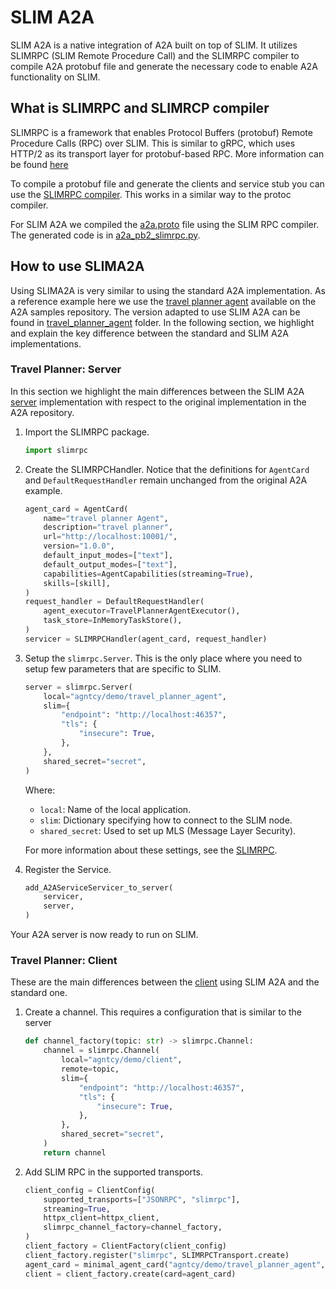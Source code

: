 # SLIM A2A

SLIM A2A is a native integration of A2A built on top of SLIM. It utilizes SLIMRPC (SLIM Remote Procedure Call) and the SLIMRPC compiler to compile A2A protobuf file and generate the necessary code to enable A2A functionality on SLIM.

## What is SLIMRPC and SLIMRCP compiler

SLIMRPC is a framework that enables Protocol Buffers (protobuf) Remote Procedure Calls (RPC) over SLIM. This is similar to gRPC, which uses HTTP/2 as its transport layer for protobuf-based RPC. More information can be found [here](./slim-rpc.md)

To compile a protobuf file and generate the clients and service stub you can use the [SLIMRPC compiler](./slim-slimrpc-compiler.md). This works in a similar way to the protoc compiler.

For SLIM A2A we compiled the [a2a.proto](https://github.com/a2aproject/A2A/blob/main/specification/grpc/a2a.proto) file using the SLIM RPC compiler. The generated code is in [a2a_pb2_slimrpc.py](https://github.com/agntcy/slim/tree/slim-v0.6.0/data-plane/python/integrations/slima2a/examples/travel_planner_agent).

## How to use SLIMA2A

Using SLIMA2A is very similar to using the standard A2A implementation. As a reference example here we use the [travel planner agent](https://github.com/a2aproject/a2a-samples/tree/main/samples/python/agents/travel_planner_agent) available on the A2A samples repository. The version adapted to use SLIM A2A can be found in [travel_planner_agent](https://github.com/agntcy/slim/tree/slim-v0.6.0/data-plane/python/integrations/slima2a/examples/travel_planner_agent) folder. In the following section, we highlight and explain the key difference between the standard and SLIM A2A implementations.

### Travel Planner: Server

In this section we highlight the main differences between the SLIM A2A [server](https://github.com/agntcy/slim/blob/slim-v0.6.0/data-plane/python/integrations/slima2a/examples/travel_planner_agent/server.py) implementation with respect to the original implementation in the A2A repository.

1. Import the SLIMRPC package.
    ```python
    import slimrpc
    ```
2. Create the SLIMRPCHandler. Notice that the definitions for `AgentCard` and `DefaultRequestHandler` remain unchanged from the original A2A example.
    ```python
    agent_card = AgentCard(
        name="travel planner Agent",
        description="travel planner",
        url="http://localhost:10001/",
        version="1.0.0",
        default_input_modes=["text"],
        default_output_modes=["text"],
        capabilities=AgentCapabilities(streaming=True),
        skills=[skill],
    )
    request_handler = DefaultRequestHandler(
        agent_executor=TravelPlannerAgentExecutor(),
        task_store=InMemoryTaskStore(),
    )
    servicer = SLIMRPCHandler(agent_card, request_handler)
    ```
3. Setup the `slimrpc.Server`. This is the only place where you need to setup few parameters that are specific to SLIM.

    ```python
    server = slimrpc.Server(
        local="agntcy/demo/travel_planner_agent",
        slim={
            "endpoint": "http://localhost:46357",
            "tls": {
                "insecure": True,
            },
        },
        shared_secret="secret",
    )
    ```

    Where:

    - `local`: Name of the local application.
    - `slim`: Dictionary specifying how to connect to the SLIM node.
    - `shared_secret`: Used to set up MLS (Message Layer Security).

    For more information about these settings, see the [SLIMRPC](./slim-rpc.md).

4. Register the Service.

    ```python
    add_A2AServiceServicer_to_server(
        servicer,
        server,
    )
    ```

Your A2A server is now ready to run on SLIM.

### Travel Planner: Client

These are the main differences between the [client](https://github.com/agntcy/slim/blob/slim-v0.6.0/data-plane/python/integrations/slima2a/examples/travel_planner_agent/client.py) using SLIM A2A and the standard one.

1. Create a channel. This requires a configuration that is similar to the server
    ```python
    def channel_factory(topic: str) -> slimrpc.Channel:
        channel = slimrpc.Channel(
            local="agntcy/demo/client",
            remote=topic,
            slim={
                "endpoint": "http://localhost:46357",
                "tls": {
                    "insecure": True,
                },
            },
            shared_secret="secret",
        )
        return channel
    ```
2. Add SLIM RPC in the supported transports.
    ```python
    client_config = ClientConfig(
        supported_transports=["JSONRPC", "slimrpc"],
        streaming=True,
        httpx_client=httpx_client,
        slimrpc_channel_factory=channel_factory,
    )
    client_factory = ClientFactory(client_config)
    client_factory.register("slimrpc", SLIMRPCTransport.create)
    agent_card = minimal_agent_card("agntcy/demo/travel_planner_agent", ["slimrpc"])
    client = client_factory.create(card=agent_card)
    ```
